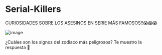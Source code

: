 # Serial-Killers

 CURIOSIDADES SOBRE LOS ASESINOS EN SERIE MÁS FAMOSOS!!😱😱😱
 
 ![image](https://user-images.githubusercontent.com/89918661/189140872-df549fc2-73bc-41ab-9698-c6b6c026c7d9.png)

 
¿Cuáles son los signos del zodiaco más peligrosos? Te muestro la respuesta 🤡
